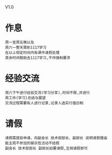 V1.0

# 作息

	周一至周五晚以及
	周六一整天需到1117学习
	在以上规定时间内有课作请假处理
	其余时间鼓励去1117学习,不作强制要求

# 经验交流

	周六下午进行经验交流(学习分享),时间不限,并进行
	周工作(学习)总结与展望
	交流过程需要有人进行记录,记录人选实行值日制

#	请假
	请假需提前申请，向副会长 技术部部长、副部长 说明请假理由
	能主观不参加的娱乐性活动不给假
	副会长 技术部部长 副部长如要请假,互相请假即可
